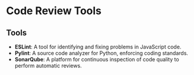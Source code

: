 # Code Review Tools

## Tools
- **ESLint**: A tool for identifying and fixing problems in JavaScript code.
- **Pylint**: A source code analyzer for Python, enforcing coding standards.
- **SonarQube**: A platform for continuous inspection of code quality to perform automatic reviews.

